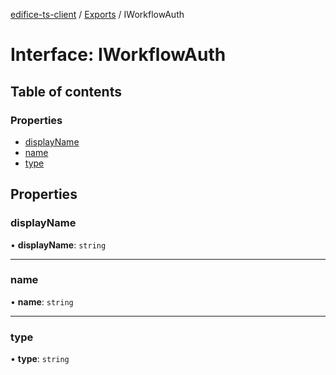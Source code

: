 [edifice-ts-client](../README.md) / [Exports](../modules.md) / IWorkflowAuth

# Interface: IWorkflowAuth

## Table of contents

### Properties

- [displayName](IWorkflowAuth.md#displayname)
- [name](IWorkflowAuth.md#name)
- [type](IWorkflowAuth.md#type)

## Properties

### displayName

• **displayName**: `string`

___

### name

• **name**: `string`

___

### type

• **type**: `string`
